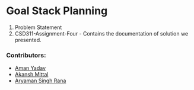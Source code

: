 # Goal Stack Planning

1. Problem Statement
2. CSD311-Assignment-Four - Contains the documentation of solution we presented. 

### Contributors:

- [Aman Yadav](https://github.com/yadav-aman)
- [Akansh Mittal](https://github.com/akansh2000)
- [Aryaman Singh Rana](https://github.com/wickedbaba)

